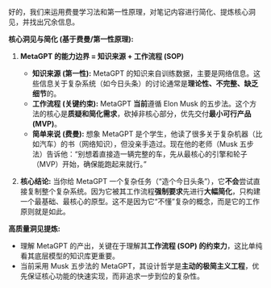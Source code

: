 好的，我们来运用费曼学习法和第一性原理，对笔记内容进行简化、提炼核心洞见，并找出冗余信息。

**核心洞见与简化 (基于费曼/第一性原理):**

1.  **MetaGPT 的能力边界 = 知识来源 + 工作流程 (SOP)**
    *   **知识来源 (第一性):** MetaGPT 的知识来自训练数据，主要是网络信息。这些信息关于复杂系统（如今日头条）的讨论通常是**理论性、不完整、缺乏细节**的。
    *   **工作流程 (关键约束):** MetaGPT **当前**遵循 Elon Musk 的五步法。这个方法的核心是**质疑和简化需求**，砍掉非核心部分，优先交付**最小可行产品 (MVP)**。
    *   **简单来说 (费曼):** 想象 MetaGPT 是个学生，他读了很多关于复杂机器（比如汽车）的书（网络知识），但没亲手造过。现在他的老师（Musk 五步法）告诉他：“别想着直接造一辆完整的车，先从最核心的引擎和轮子（MVP）开始，确保能跑起来就行。”

2.  **核心结论:** 当你给 MetaGPT 一个复杂任务（“造个今日头条”），它**不会**尝试直接复制整个复杂系统。因为它被其工作流程**强制要求**先进行**大幅简化**，只构建一个最基础、最核心的原型。这不是因为它“不懂”复杂的概念，而是它的工作原则就是如此。

**高质量洞见提炼:**

*   理解 MetaGPT 的产出，关键在于理解其**工作流程 (SOP) 的约束力**，这比单纯看其底层模型的知识库更重要。
*   当前采用 Musk 五步法的 MetaGPT，其设计哲学是**主动的极简主义工程**，优先保证核心功能的快速实现，而非追求一步到位的复杂性。

